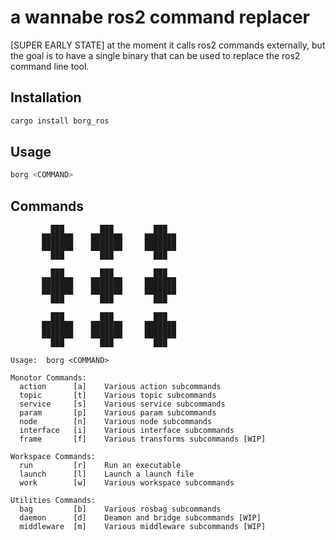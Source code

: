 # a wannabe ros2 command replacer

[SUPER EARLY STATE] at the moment it calls ros2 commands externally, but the goal is to have a single binary that can be used to replace the ros2 command line tool.

## Installation

```bash
cargo install borg_ros
```

## Usage

```bash
borg <COMMAND>
```

## Commands

```
         ███        ███         ███  
       ███████    ███████     ███████
       ███████    ███████     ███████
         ███        ███         ███    

         ███        ███         ███  
       ███████    ███████     ███████
       ███████    ███████     ███████
         ███        ███         ███    
         
         ███        ███         ███  
       ███████    ███████     ███████
       ███████    ███████     ███████
         ███        ███         ███   

Usage:  borg <COMMAND>

Monotor Commands:
  action      [a]    Various action subcommands
  topic       [t]    Various topic subcommands
  service     [s]    Various service subcommands
  param       [p]    Various param subcommands
  node        [n]    Various node subcommands
  interface   [i]    Various interface subcommands
  frame       [f]    Various transforms subcommands [WIP]

Workspace Commands:
  run         [r]    Run an executable
  launch      [l]    Launch a launch file
  work        [w]    Various workspace subcommands

Utilities Commands:     
  bag         [b]    Various rosbag subcommands
  daemon      [d]    Deamon and bridge subcommands [WIP]
  middleware  [m]    Various middleware subcommands [WIP]
```